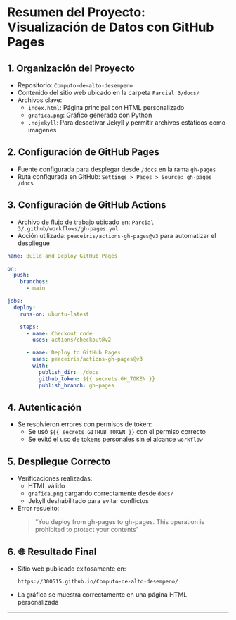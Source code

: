 # Resumen del Proyecto: Visualización de Datos con GitHub Pages
## 1.  Organización del Proyecto
- Repositorio: `Computo-de-alto-desempeno`
- Contenido del sitio web ubicado en la carpeta `Parcial 3/docs/`
- Archivos clave:
  - `index.html`: Página principal con HTML personalizado
  - `grafica.png`: Gráfico generado con Python
  - `.nojekyll`: Para desactivar Jekyll y permitir archivos estáticos como imágenes

## 2.  Configuración de GitHub Pages
- Fuente configurada para desplegar desde `/docs` en la rama `gh-pages`
- Ruta configurada en GitHub: `Settings > Pages > Source: gh-pages /docs`

## 3.  Configuración de GitHub Actions
- Archivo de flujo de trabajo ubicado en: `Parcial 3/.github/workflows/gh-pages.yml`
- Acción utilizada: `peaceiris/actions-gh-pages@v3` para automatizar el despliegue

```yaml
name: Build and Deploy GitHub Pages

on:
  push:
    branches:
      - main  

jobs:
  deploy:
    runs-on: ubuntu-latest

    steps:
      - name: Checkout code
        uses: actions/checkout@v2

      - name: Deploy to GitHub Pages
        uses: peaceiris/actions-gh-pages@v3
        with:
          publish_dir: ./docs
          github_token: ${{ secrets.GH_TOKEN }}
          publish_branch: gh-pages  
```

## 4.  Autenticación
- Se resolvieron errores con permisos de token:
  - Se usó `${{ secrets.GITHUB_TOKEN }}` con el permiso correcto
  - Se evitó el uso de tokens personales sin el alcance `workflow`

## 5.  Despliegue Correcto
- Verificaciones realizadas:
  - HTML válido
  - `grafica.png` cargando correctamente desde `docs/`
  - Jekyll deshabilitado para evitar conflictos
- Error resuelto:
  > "You deploy from gh-pages to gh-pages. This operation is prohibited to protect your contents"

## 6. 🌐 Resultado Final
- Sitio web publicado exitosamente en:
  ```
  https://300515.github.io/Computo-de-alto-desempeno/
  ```
- La gráfica se muestra correctamente en una página HTML personalizada

---

